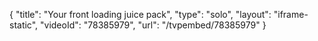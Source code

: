 {
    "title": "Your front loading juice pack",
    "type": "solo",
    "layout": "iframe-static",
    "videoId": "78385979",
    "url": "\/tvpembed\/78385979"
}
